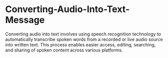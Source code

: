# Converting-Audio-Into-Text-Message
Converting audio into text involves using speech recognition technology to automatically transcribe spoken words from a recorded or live audio source into written text. This process enables easier access, editing, searching, and sharing of spoken content across various platforms.
